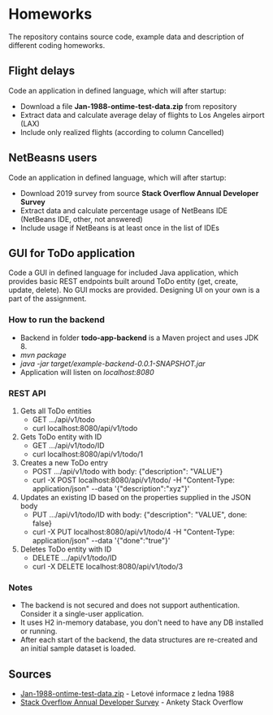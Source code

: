 # Homeworks

The repository contains source code, example data and description of different coding homeworks.

## Flight delays

Code an application in defined language, which will after startup:

* Download a file **Jan-1988-ontime-test-data.zip** from repository
* Extract data and calculate average delay of flights to Los Angeles airport (LAX)
* Include only realized flights (according to column Cancelled)

## NetBeasns users

Code an application in defined language, which will after startup:

* Download 2019 survey from source **Stack Overflow Annual Developer Survey**
* Extract data and calculate percentage usage of NetBeans IDE (NetBeans IDE, other, not answered)
* Include usage if NetBeans is at least once in the list of IDEs

## GUI for ToDo application

Code a GUI in defined language for included Java application, which provides basic REST endpoints built around ToDo entity (get, create, update, delete). No GUI mocks are provided. Designing UI on your own is a part of the assignment.

### How to run the backend

* Backend in folder **todo-app-backend** is a Maven project and uses JDK 8.
* *mvn package*
* *java -jar target/example-backend-0.0.1-SNAPSHOT.jar*
* Application will listen on *localhost:8080*

### REST API

1. Gets all ToDo entities
   - GET .../api/v1/todo
   - curl localhost:8080/api/v1/todo
2. Gets ToDo entity with ID
   - GET .../api/v1/todo/ID
   - curl localhost:8080/api/v1/todo/1 
3. Creates a new ToDo entry
   - POST .../api/v1/todo with body: {"description": "VALUE"}
   - curl -X POST localhost:8080/api/v1/todo/ -H "Content-Type: application/json" --data '{"description":"xyz"}'
4. Updates an existing ID based on the properties supplied in the JSON body
   - PUT .../api/v1/todo/ID with body: {"description": "VALUE", done: false}
   - curl -X PUT localhost:8080/api/v1/todo/4 -H "Content-Type: application/json" --data '{"done":"true"}'
5. Deletes ToDo entity with ID
   - DELETE .../api/v1/todo/ID
   - curl -X DELETE localhost:8080/api/v1/todo/3

### Notes

* The backend is not secured and does not support authentication. Consider it a single-user application.
* It uses H2 in-memory database, you don't need to have any DB installed or running.
* After each start of the backend, the data structures are re-created and an initial sample dataset is loaded.

## Sources

* [Jan-1988-ontime-test-data.zip](https://www.transtats.bts.gov/OT_Delay/OT_DelayCause1.asp) - Letové informace z ledna 1988
* [Stack Overflow Annual Developer Survey](https://insights.stackoverflow.com/survey) - Ankety Stack Overflow
